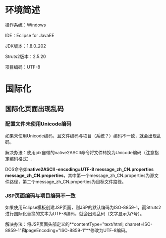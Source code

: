 # 环境简述
操作系统：Windows

IDE：Eclipse for JavaEE

JDK版本：1.8.0_202

Struts2版本：2.5.20

项目编码：UTF-8

# 国际化

## 国际化页面出现乱码

### 配置文件未使用Unicode编码

如果未使用Unicode编码，且文件编码与项目（系统？）编码不一致，就会出现乱码。

解决办法：使用jdk自带的native2ASCII命令将文件转换为Unicode编码（注意指定编码格式）.

DOS命令如**native2ASCII -encoding=UTF-8 message\_zh\_CN.properties message\_zh\_CN.properties**，其中第一个message\_zh\_CN.properties为源文件路径，第二个message\_zh\_CN.properties为目标文件路径。

### JSP页面编码与项目编码不一致

如果使用Eclipse模板创建JSP页面，则JSP的默认编码为ISO-8859-1，而Struts2进行国际化替换的文本为UTF-8编码，就会出现乱码（文字显示为?号）。

解决办法：将JSP页面头部定义的**contentType="text/html; charset=ISO-8859-1"**和**pageEncoding="ISO-8859-1"**修改为UTF-8编码。